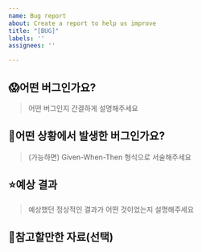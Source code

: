 ```yaml
---
name: Bug report
about: Create a report to help us improve
title: "[BUG]"
labels: ''
assignees: ''

---
```


## 😱어떤 버그인가요?

> 어떤 버그인지 간결하게 설명해주세요

## 🤔어떤 상황에서 발생한 버그인가요?

> (가능하면) Given-When-Then 형식으로 서술해주세요

## ⭐예상 결과

> 예상했던 정상적인 결과가 어떤 것이었는지 설명해주세요

## 📄참고할만한 자료(선택)
